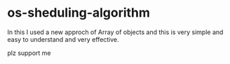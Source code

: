 # os-sheduling-algorithm
In this I used a new approch of Array of objects and this is very simple and easy to understand and very effective.

plz support me
